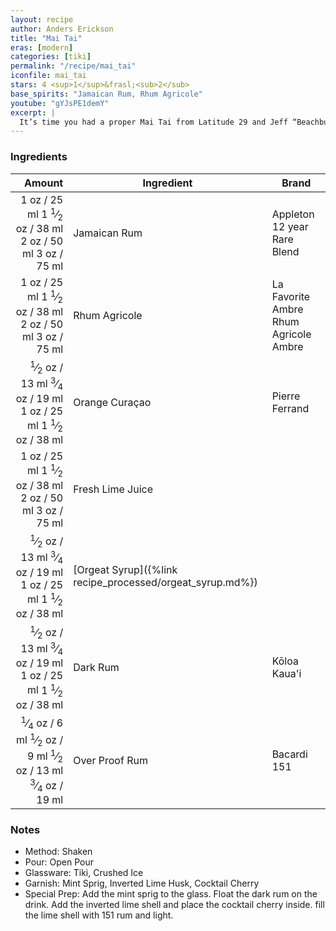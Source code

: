 ```yaml
---
layout: recipe
author: Anders Erickson
title: "Mai Tai"
eras: [modern]
categories: [tiki]
permalink: "/recipe/mai_tai"
iconfile: mai_tai
stars: 4 <sup>1</sup>&frasl;<sub>2</sub>
base_spirits: "Jamaican Rum, Rhum Agricole"
youtube: "gYJsPE1demY"
excerpt: |
  It’s time you had a proper Mai Tai from Latitude 29 and Jeff “Beachbum” Berry, the renowned Tiki historian.
---
```


### Ingredients

|                                                                                                                                                                                                                                                                                             Amount | Ingredient                                                | Brand                                 |
| -------------------------------------------------------------------------------------------------------------------------------------------------------------------------------------------------------------------------------------------------------------------------------------------------: | --------------------------------------------------------- | ------------------------------------- |
|                                                                                           <span class="onex active">1 oz / 25 ml</span> <span class="onehalfx">1 <sup>1</sup>&frasl;<sub>2</sub> oz / 38 ml</span> <span class="twox">2 oz / 50 ml</span> <span class="threex">3 oz / 75 ml</span> | Jamaican Rum                                              | Appleton 12 year Rare Blend           |
|                                                                                           <span class="onex active">1 oz / 25 ml</span> <span class="onehalfx">1 <sup>1</sup>&frasl;<sub>2</sub> oz / 38 ml</span> <span class="twox">2 oz / 50 ml</span> <span class="threex">3 oz / 75 ml</span> | Rhum Agricole                                             | La Favorite Ambre Rhum Agricole Ambre |
|                             <span class="onex active"> <sup>1</sup>&frasl;<sub>2</sub> oz / 13 ml</span> <span class="onehalfx"> <sup>3</sup>&frasl;<sub>4</sub> oz / 19 ml</span> <span class="twox">1 oz / 25 ml</span> <span class="threex">1 <sup>1</sup>&frasl;<sub>2</sub> oz / 38 ml</span> | Orange Curaçao                                            | Pierre Ferrand                        |
|                                                                                           <span class="onex active">1 oz / 25 ml</span> <span class="onehalfx">1 <sup>1</sup>&frasl;<sub>2</sub> oz / 38 ml</span> <span class="twox">2 oz / 50 ml</span> <span class="threex">3 oz / 75 ml</span> | Fresh Lime Juice                                          |
|                             <span class="onex active"> <sup>1</sup>&frasl;<sub>2</sub> oz / 13 ml</span> <span class="onehalfx"> <sup>3</sup>&frasl;<sub>4</sub> oz / 19 ml</span> <span class="twox">1 oz / 25 ml</span> <span class="threex">1 <sup>1</sup>&frasl;<sub>2</sub> oz / 38 ml</span> | [Orgeat Syrup]({%link recipe_processed/orgeat_syrup.md%}) |
|                             <span class="onex active"> <sup>1</sup>&frasl;<sub>2</sub> oz / 13 ml</span> <span class="onehalfx"> <sup>3</sup>&frasl;<sub>4</sub> oz / 19 ml</span> <span class="twox">1 oz / 25 ml</span> <span class="threex">1 <sup>1</sup>&frasl;<sub>2</sub> oz / 38 ml</span> | Dark Rum                                                  | Kōloa Kaua'i                          |
| <span class="onex active"> <sup>1</sup>&frasl;<sub>4</sub> oz / 6 ml</span> <span class="onehalfx"> <sup>1</sup>&frasl;<sub>2</sub> oz / 9 ml</span> <span class="twox"> <sup>1</sup>&frasl;<sub>2</sub> oz / 13 ml</span> <span class="threex"> <sup>3</sup>&frasl;<sub>4</sub> oz / 19 ml</span> | Over Proof Rum                                            | Bacardi 151                           |

### Notes

- Method: Shaken
- Pour: Open Pour
- Glassware: Tiki, Crushed Ice
- Garnish: Mint Sprig, Inverted Lime Husk, Cocktail Cherry
- Special Prep: Add the mint sprig to the glass. Float the dark rum on the drink. Add the inverted lime shell and place the cocktail cherry inside. fill the lime shell with 151 rum and light.

<script type="application/ld+json">
{
  "@context": "https://schema.org",
  "@type": "Recipe",
  "author": "{{ page.author }}",
  "description": "{{ page.excerpt | strip_html | replace: '"', "'" }}",
  "image": "{%- for ingredient in site.data[page.iconfile].images.ingredient limit: 1 -%}{{ ingredient.url }}{%- endfor -%}",
  "recipeIngredient": [  " 1 oz Jamaican Rum ",
  " 1 oz Rhum Agricole",
  " 0.5 oz Orange Curaçao ",
  " 1 oz Fresh Lime Juice ",
  " 0.5 oz Orgeat Syrup",
  " 0.5 oz Dark Rum ",
  "0.25 oz Over Proof Rum "],
  "name": "{{ page.title }}",
  "recipeInstructions": "  {
    '@type': 'HowToStep',
    'text': '- Method: Shaken
'
  },  {
    '@type': 'HowToStep',
    'text': '- Pour: Open Pour
'
  },  {
    '@type': 'HowToStep',
    'text': '- Glassware: Tiki, Crushed Ice
'
  },  {
    '@type': 'HowToStep',
    'text': '- Garnish: Mint Sprig, Inverted Lime Husk, Cocktail Cherry
'
  },  {
    '@type': 'HowToStep',
    'text': '- Special Prep: Add the mint sprig to the glass. Float the dark rum on the drink. Add the inverted lime shell and place the cocktail cherry inside. fill the lime shell with 151 rum and light.
'
  }",
  "recipeYield": "1 cocktail",
  "recipeCategory": "cocktail"
}
</script>
